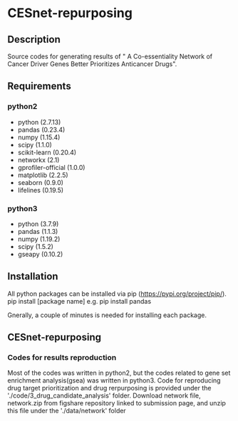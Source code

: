 # CESnet-repurposing
## Description
Source codes for generating results of "	A Co-essentiality Network of Cancer Driver Genes Better Prioritizes Anticancer Drugs".


## Requirements
### python2
- python (2.7.13)
- pandas (0.23.4)
- numpy (1.15.4)
- scipy (1.1.0)
- scikit-learn (0.20.4)
- networkx (2.1)
- gprofiler-official (1.0.0)
- matplotlib (2.2.5)
- seaborn (0.9.0)
- lifelines (0.19.5)

### python3
- python (3.7.9)
- pandas (1.1.3)
- numpy (1.19.2)
- scipy (1.5.2)
- gseapy (0.10.2)

## Installation
All python packages can be installed via pip (https://pypi.org/project/pip/).
pip install [package name]
e.g. pip install pandas

Gnerally, a couple of minutes is needed for installing each package.

## CESnet-repurposing
### Codes for results reproduction
Most of the codes was written in python2, but the codes related to gene set enrichment analysis(gsea) was written in python3.
Code for reproducing drug target prioritization and drug rerpurposing is provided under the './code/3_drug_candidate_analysis' folder.
Download network file, network.zip from figshare repository linked to submission page, and unzip this file under the './data/network' folder 

